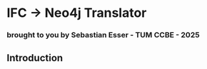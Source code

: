 # IFC -> Neo4j Translator
### brought to you by Sebastian Esser - TUM CCBE - 2025

## Introduction


